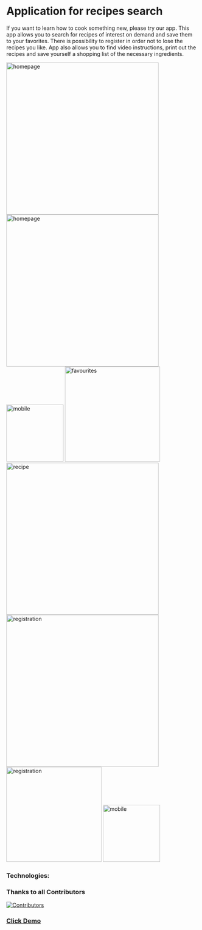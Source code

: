 # Application for recipes search

<p>If you want to learn how to cook something new, please try our app. This app allows you to search for recipes of interest on demand and save them to your favorites. There is possibility to register in order not to lose the recipes you like. App also allows you to find video instructions, print out the recipes and save yourself a shopping list of the necessary ingredients.</p>

<img width="400" alt="homepage" src="https://user-images.githubusercontent.com/76097160/224486548-db6201b2-c1ea-4e65-86cb-bd8cdf9ac1ad.png"> <img width="400" alt="homepage" src="https://user-images.githubusercontent.com/76097160/224486197-accc5eee-e4e7-4010-ad6c-47ec8ee9a53e.png"> <img width="150" alt="mobile" src="https://user-images.githubusercontent.com/76097160/224486672-a549ed25-2061-43ec-959a-b89df90d1240.png"> <img width="250" alt="favourites" src="https://user-images.githubusercontent.com/76097160/224486718-1bc0903d-9453-4954-9ba8-7847b8cdcb29.png"> <img width="400" alt="recipe" src="https://user-images.githubusercontent.com/76097160/224486756-9ae4fb1f-27b7-4e07-a54a-02c313fcd76a.png"> <img width="400" alt="registration" src="https://user-images.githubusercontent.com/76097160/224486933-6ee68826-6391-4e62-8214-432f31f730c9.png"> <img width="250" alt="registration" src="https://user-images.githubusercontent.com/76097160/224486881-49414a0e-5fcc-437c-8e6d-0a04317fd3bb.png"> <img width="150" alt="mobile" src="https://user-images.githubusercontent.com/76097160/224486830-27a50fb3-3751-47ca-b0dd-9570830b2a49.png">

### Technologies:


### Thanks to all Contributors
[![Contributors](https://contrib.rocks/image?repo=AleksandraBakhcheva/recipes-search_app)](https://github.com/AleksandraBakhcheva/recipes-search_app/graphs/contributors)

### <a href="https://aleksandrabakhcheva.github.io/recipes-search_app/">Click Demo</a>
